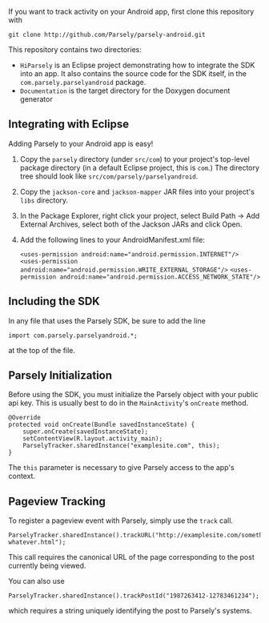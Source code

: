 If you want to track activity on your Android app, first clone this repository with

    git clone http://github.com/Parsely/parsely-android.git

This repository contains two directories:

* `HiParsely` is an Eclipse project demonstrating how to integrate the SDK into an app. It also contains the source code for the SDK itself, in the `com.parsely.parselyandroid` package.
* `Documentation` is the target directory for the Doxygen document generator


Integrating with Eclipse
------------------------

Adding Parsely to your Android app is easy!

1. Copy the `parsely` directory (under `src/com`) to your project's top-level
   package directory (in a default Eclipse project, this is `com`.) The
   directory tree should look like `src/com/parsely/parselyandroid`.
2. Copy the `jackson-core` and `jackson-mapper` JAR files into your project's
   `libs` directory.
3. In the Package Explorer, right click your project, select Build Path -> Add
   External Archives, select both of the Jackson JARs and click Open.
4. Add the following lines to your AndroidManifest.xml file:

    `<uses-permission android:name="android.permission.INTERNET"/>`
    `<uses-permission android:name="android.permission.WRITE_EXTERNAL_STORAGE"/>`
    `<uses-permission android:name="android.permission.ACCESS_NETWORK_STATE"/>`

Including the SDK
-----------------

In any file that uses the Parsely SDK, be sure to add the line

    import com.parsely.parselyandroid.*;

at the top of the file.

Parsely Initialization
----------------------

Before using the SDK, you must initialize the Parsely object with your public
api key. This is usually best to do in the `MainActivity`'s `onCreate` method.

    @Override
    protected void onCreate(Bundle savedInstanceState) {
        super.onCreate(savedInstanceState);
        setContentView(R.layout.activity_main);
        ParselyTracker.sharedInstance("examplesite.com", this);
    }

The `this` parameter is necessary to give Parsely access to the app's context.

Pageview Tracking
-----------------

To register a pageview event with Parsely, simply use the `track` call.

    ParselyTracker.sharedInstance().trackURL("http://examplesite.com/something-whatever.html");

This call requires the canonical URL of the page corresponding to the post currently being viewed.

You can also use

    ParselyTracker.sharedInstance().trackPostId("1987263412-12783461234");

which requires a string uniquely identifying the post to Parsely's systems.
